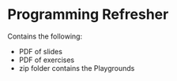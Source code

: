 # Programming Refresher

Contains the following:

* PDF of slides
* PDF of exercises
* zip folder contains the Playgrounds
